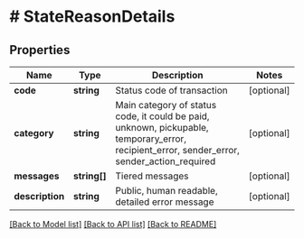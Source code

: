 # # StateReasonDetails

## Properties

Name | Type | Description | Notes
------------ | ------------- | ------------- | -------------
**code** | **string** | Status code of transaction | [optional] 
**category** | **string** | Main category of status code, it could be paid, unknown, pickupable, temporary_error, recipient_error, sender_error, sender_action_required | [optional] 
**messages** | **string[]** | Tiered messages | [optional] 
**description** | **string** | Public, human readable, detailed error message | [optional] 

[[Back to Model list]](../../README.md#documentation-for-models) [[Back to API list]](../../README.md#documentation-for-api-endpoints) [[Back to README]](../../README.md)


